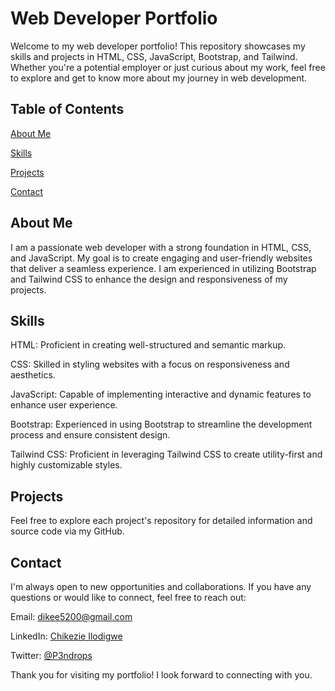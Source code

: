 # Web Developer Portfolio

Welcome to my web developer portfolio! This repository showcases my skills and projects in HTML, CSS, JavaScript, Bootstrap, and Tailwind. 
Whether you're a potential employer or just curious about my work, feel free to explore and get to know more about my journey in web development.


## Table of Contents

[About Me](#about-me)

[Skills](#skills)
 
[Projects](#projects)

[Contact](#contact)


## About Me

I am a passionate web developer with a strong foundation in HTML, CSS, and JavaScript. My goal is to create engaging and user-friendly websites that deliver a seamless experience. 
I am experienced in utilizing Bootstrap and Tailwind CSS to enhance the design and responsiveness of my projects.


## Skills

HTML: Proficient in creating well-structured and semantic markup.

CSS: Skilled in styling websites with a focus on responsiveness and aesthetics.

JavaScript: Capable of implementing interactive and dynamic features to enhance user experience.

Bootstrap: Experienced in using Bootstrap to streamline the development process and ensure consistent design.

Tailwind CSS: Proficient in leveraging Tailwind CSS to create utility-first and highly customizable styles.


## Projects

Feel free to explore each project's repository for detailed information and source code via my GitHub.


## Contact

I'm always open to new opportunities and collaborations. If you have any questions or would like to connect, feel free to reach out:

Email: [dikee5200@gmail.com](mailto:dikee5200@gmail.com)

LinkedIn: [Chikezie Ilodigwe](#)

Twitter: [@P3ndrops](#)

Thank you for visiting my portfolio! I look forward to connecting with you.
